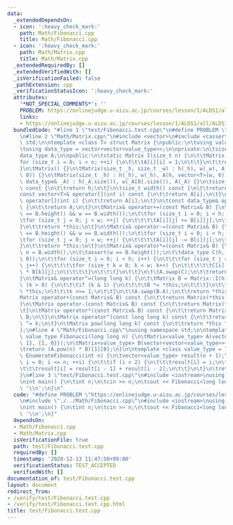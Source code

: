 ```yaml
---
data:
  _extendedDependsOn:
  - icon: ':heavy_check_mark:'
    path: Math/Fibonacci.cpp
    title: Math/Fibonacci.cpp
  - icon: ':heavy_check_mark:'
    path: Math/Matrix.cpp
    title: Math/Matrix.cpp
  _extendedRequiredBy: []
  _extendedVerifiedWith: []
  _isVerificationFailed: false
  _pathExtension: cpp
  _verificationStatusIcon: ':heavy_check_mark:'
  attributes:
    '*NOT_SPECIAL_COMMENTS*': ''
    PROBLEM: https://onlinejudge.u-aizu.ac.jp/courses/lesson/1/ALDS1/all/ALDS1_10_A
    links:
    - https://onlinejudge.u-aizu.ac.jp/courses/lesson/1/ALDS1/all/ALDS1_10_A
  bundledCode: "#line 1 \"test/Fibonacci.test.cpp\"\n#define PROBLEM \"https://onlinejudge.u-aizu.ac.jp/courses/lesson/1/ALDS1/all/ALDS1_10_A\"\
    \n#line 2 \"Math/Matrix.cpp\"\n#include <vector>\n#include <cassert>\nusing namespace\
    \ std;\n\ntemplate <class T> struct Matrix {\npublic:\n\tusing value_type = T;\n\
    \tusing data_type = vector<vector<value_type>>;\n\nprivate:\n\tsize_t h, w;\n\t\
    data_type A;\n\npublic:\n\tstatic Matrix I(size_t n) {\n\t\tMatrix A(n);\n\t\t\
    for (size_t i = 0; i < n; ++i) {\n\t\t\tA[i][i] = 1;\n\t\t}\n\t\treturn A;\n\t\
    }\n\tMatrix() {}\n\tMatrix(size_t _h, size_t _w) : h(_h), w(_w), A(h, vector<T>(w,\
    \ 0)) {}\n\tMatrix(size_t _h) : h(_h), w(_h), A(h, vector<T>(w, 0)) {}\n\tMatrix(const\
    \ data_type& _A) : h(_A.size()), w(_A[0].size()), A(_A) {}\n\tsize_t height()\
    \ const {\n\t\treturn h;\n\t}\n\tsize_t width() const {\n\t\treturn w;\n\t}\n\t\
    const vector<T>& operator[](int i) const {\n\t\treturn A[i];\n\t}\n\tvector<T>&\
    \ operator[](int i) {\n\t\treturn A[i];\n\t}\n\tconst data_type& operator*() const\
    \ {\n\t\treturn A;\n\t}\n\tMatrix& operator+=(const Matrix& B) {\n\t\tassert(h\
    \ == B.height() && w == B.width());\n\t\tfor (size_t i = 0; i < h; ++i) {\n\t\t\
    \tfor (size_t j = 0; j < w; ++j) {\n\t\t\t\tA[i][j] += B[i][j];\n\t\t\t}\n\t\t\
    }\n\t\treturn *this;\n\t}\n\tMatrix& operator-=(const Matrix& B) {\n\t\tassert(h\
    \ == B.height() && w == B.width());\n\t\tfor (size_t i = 0; i < h; ++i) {\n\t\t\
    \tfor (size_t j = 0; j < w; ++j) {\n\t\t\t\tA[i][j] -= B[i][j];\n\t\t\t}\n\t\t\
    }\n\t\treturn *this;\n\t}\n\tMatrix& operator*=(const Matrix& B) {\n\t\tsize_t\
    \ n = B.width();\n\t\tassert(w == B.height());\n\t\tdata_type C(h, vector<T>(n,\
    \ 0));\n\t\tfor (size_t i = 0; i < h; i++) {\n\t\t\tfor (size_t j = 0; j < n;\
    \ j++) {\n\t\t\t\tfor (size_t k = 0; k < w; k++) {\n\t\t\t\t\tC[i][j] += A[i][k]\
    \ * B[k][j];\n\t\t\t\t}\n\t\t\t}\n\t\t}\n\t\tA.swap(C);\n\t\treturn *this;\n\t\
    }\n\tMatrix& operator^=(long long k) {\n\t\tMatrix B = Matrix::I(h);\n\t\twhile\
    \ (k > 0) {\n\t\t\tif (k & 1) {\n\t\t\t\tB *= *this;\n\t\t\t}\n\t\t\t*this *=\
    \ *this;\n\t\t\tk >>= 1;\n\t\t}\n\t\tA.swap(B.A);\n\t\treturn *this;\n\t}\n\t\
    Matrix operator+(const Matrix& B) const {\n\t\treturn Matrix(*this) += B;\n\t\
    }\n\tMatrix operator-(const Matrix& B) const {\n\t\treturn Matrix(*this) -= B;\n\
    \t}\n\tMatrix operator*(const Matrix& B) const {\n\t\treturn Matrix(*this) *=\
    \ B;\n\t}\n\tMatrix operator^(const long long k) const {\n\t\treturn Matrix(*this)\
    \ ^= k;\n\t}\n\tMatrix pow(long long k) const {\n\t\treturn *this ^ k;\n\t}\n\
    };\n#line 4 \"Math/Fibonacci.cpp\"\nusing namespace std;\n\ntemplate <class value_type>\
    \ value_type Fibonacci(long long n) {\n\tMatrix<value_type> A(vector<vector<value_type>>{{1,\
    \ 1}, {1, 0}});\n\tMatrix<value_type> B(vector<vector<value_type>>{{1}, {0}});\n\
    \treturn (A.pow(n) * B)[1][0];\n}\n\ntemplate <class value_type = long long> vector<value_type>\
    \ EnumerateFibonacci(int n) {\n\tvector<value_type> result(n + 1);\n\tfor (int\
    \ i = 0; i <= n; ++i) {\n\t\tif (i < 2) {\n\t\t\tresult[i] = i;\n\t\t} else {\n\
    \t\t\tresult[i] = result[i - 1] + result[i - 2];\n\t\t}\n\t}\n\treturn result;\n\
    }\n#line 3 \"test/Fibonacci.test.cpp\"\n#include <iostream>\nusing namespace std;\n\
    \nint main() {\n\tint n;\n\tcin >> n;\n\tcout << Fibonacci<long long>(n + 1) <<\
    \ '\\n';\n}\n"
  code: "#define PROBLEM \"https://onlinejudge.u-aizu.ac.jp/courses/lesson/1/ALDS1/all/ALDS1_10_A\"\
    \n#include \"./../Math/Fibonacci.cpp\"\n#include <iostream>\nusing namespace std;\n\
    \nint main() {\n\tint n;\n\tcin >> n;\n\tcout << Fibonacci<long long>(n + 1) <<\
    \ '\\n';\n}"
  dependsOn:
  - Math/Fibonacci.cpp
  - Math/Matrix.cpp
  isVerificationFile: true
  path: test/Fibonacci.test.cpp
  requiredBy: []
  timestamp: '2020-12-13 11:47:50+09:00'
  verificationStatus: TEST_ACCEPTED
  verifiedWith: []
documentation_of: test/Fibonacci.test.cpp
layout: document
redirect_from:
- /verify/test/Fibonacci.test.cpp
- /verify/test/Fibonacci.test.cpp.html
title: test/Fibonacci.test.cpp
---
```


